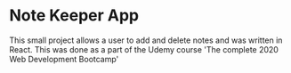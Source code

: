 # Note Keeper App

This small project allows a user to add and delete notes and was written in React. This was done as a part of the Udemy course 'The complete 2020 Web Development Bootcamp'
